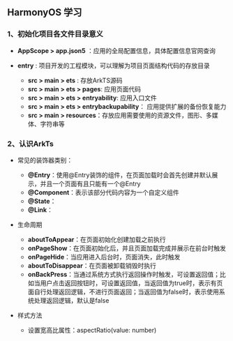 ## HarmonyOS 学习

### 1、初始化项目各文件目录意义

- **AppScope > app.json5** ：应用的全局配置信息，具体配置信息官网查询


- **entry** : 项目开发的工程模块，可以理解为项目页面结构代码的存放目录

    - **src > main > ets** : 存放ArkTS源码
    - **src > main > ets > pages**: 应用页面代码
    - **src > main > ets > entryability**: 应用入口文件
    - **src > main > ets > entrybackupability**： 应用提供扩展的备份恢复能力
    - **src > main > resources**：存放应用需要使用的资源文件，图形、多媒体、字符串等


### 2、认识ArkTs

- 常见的装饰器类别：

    - **@Entry**：使用@Entry装饰的组件，在页面加载时会首先创建并默认展示，并且一个页面有且只能有一个@Entry
    - **@Component**：表示该部分代码内容为一个自定义组件
    - **@State**：
    - **@Link**：


- 生命周期

    - **aboutToAppear**：在页面初始化创建加载之前执行
    - **onPageShow**：在页面初始化后，并且页面加载完成并展示在前台时触发
    - **onPageHide**：当应用进入后台时，页面消失，此时触发
    - **aboutToDisappear**：在页面被卸载销毁时执行
    - **onBackPress**：当通过系统方式执行返回操作时触发，可设置返回值；比如当用户点击返回按钮时，可设置返回值，当返回值为true时，表示有页面自行处理返回逻辑，不进行页面返回；当返回值为false时，表示使用系统处理返回逻辑，默认是false

- 样式方法
  
  - 设置宽高比属性：aspectRatio(value: number)